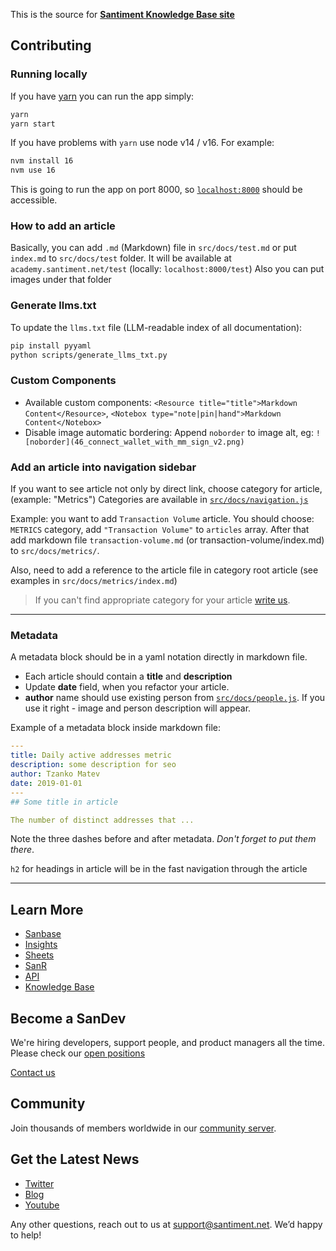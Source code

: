 This is the source for [**Santiment Knowledge Base site**](https://academy.santiment.net)

## Contributing

### Running locally
  
If you have [yarn](https://classic.yarnpkg.com/en/docs/install/) you can run the app simply:

```bash
yarn
yarn start
```

If you have problems with `yarn` use node v14 / v16. For example:
```sh
nvm install 16
nvm use 16
```

This is going to run the app on port 8000, so [`localhost:8000`](http://localhost:8000) should be accessible.


### How to add an article

Basically, you can add `.md` (Markdown) file in `src/docs/test.md` or put `index.md` to `src/docs/test` folder.
It will be available at `academy.santiment.net/test` (locally: `localhost:8000/test`)
Also you can put images under that folder

### Generate llms.txt

To update the `llms.txt` file (LLM-readable index of all documentation):
```bash
pip install pyyaml
python scripts/generate_llms_txt.py
```

### Custom Components

- Available custom components: `<Resource title="title">Markdown Content</Resource>`, `<Notebox type="note|pin|hand">Markdown Content</Notebox>`
- Disable image automatic bordering: Append `noborder` to image alt, eg: `![noborder](46_connect_wallet_with_mm_sign_v2.png)`

### Add an article into navigation sidebar

If you want to see article not only by direct link, choose category for article, (example: "Metrics")
Categories are available in [`src/docs/navigation.js`](https://github.com/santiment/academy/blob/master/src/docs/navigation.js)

Example: you want to add `Transaction Volume` article.
You should choose: `METRICS` category, add `"Transaction Volume"` to `articles` array.
After that add markdown file `transaction-volume.md` (or transaction-volume/index.md) to `src/docs/metrics/`.

Also, need to add a reference to the article file in category root article (see examples in `src/docs/metrics/index.md`)

> If you can't find appropriate category for your article [write us](mailto:support@santiment.net).

---

### Metadata

A metadata block should be in a yaml notation directly in markdown file.

- Each article should contain a **title** and **description**
- Update **date** field, when you refactor your article.
- **author** name should use existing person from [`src/docs/people.js`](https://github.com/santiment/academy/blob/master/src/docs/people.js). If you use it right - image and person description will appear.

Example of a metadata block inside markdown file:

```yaml
---
title: Daily active addresses metric
description: some description for seo
author: Tzanko Matev
date: 2019-01-01
---
## Some title in article

The number of distinct addresses that ...
```

Note the three dashes before and after metadata. _Don't forget to put them there_.

`h2` for headings in article will be in the fast navigation through the article

---

## Learn More
* [Sanbase](https://app.santiment.net)
* [Insights](https://insights.santiment.net)
* [Sheets](https://sheets.santiment.net)
* [SanR](https://sanr.app)
* [API](https://api.santiment.net)
* [Knowledge Base](https://academy.santiment.net)

## Become a SanDev
We're hiring developers, support people, and product managers all the time. Please check our [open positions](https://santiment.notion.site/Open-positions-f1880de7557b468a80b1465013f311cd)

[Contact us](mailto:jobs@santiment.net)

## Community
Join thousands of members worldwide in our [community server](https://santiment.net/discord).

## Get the Latest News

* [Twitter](https://twitter.com/santimentfeed)
* [Blog](https://insights.santiment.net)
* [Youtube](https://www.youtube.com/channel/UCSzP_Z3MrygWlbLMyrNmMkg)

Any other questions, reach out to us at [support@santiment.net](support@santiment.net). We’d happy to help!
